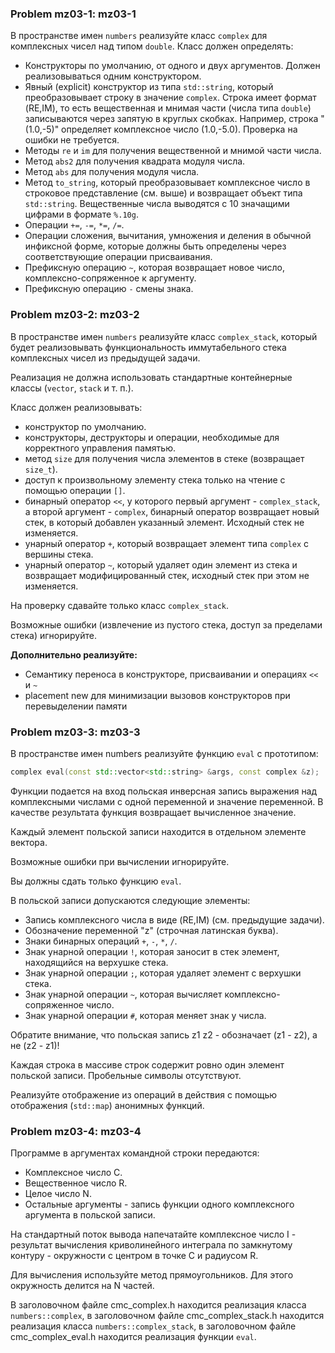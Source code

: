 ### Problem mz03-1: mz03-1

В пространстве имен ```numbers``` реализуйте класс ```complex``` для комплексных чисел над типом ```double```. Класс должен определять:

* Конструкторы по умолчанию, от одного и двух аргументов. Должен реализовываться одним конструктором.
* Явный (explicit) конструктор из типа ```std::string```, который преобразовывает строку в значение ```complex```. Строка имеет формат (RE,IM), то есть вещественная и мнимая части (числа типа ```double```) записываются через запятую в круглых скобках. Например, строка "(1.0,-5)" определяет комплексное число (1.0,-5.0). Проверка на ошибки не требуется.
* Методы ```re``` и ```im``` для получения вещественной и мнимой части числа.
* Метод ```abs2``` для получения квадрата модуля числа.
* Метод ```abs``` для получения модуля числа.
* Метод ```to_string```, который преобразовывает комплексное число в строковое представление (см. выше) и возвращает объект типа ```std::string```. Вещественные числа выводятся с 10 значащими цифрами в формате ```%.10g```.
* Операции ```+=```, ```-=```, ```*=```, ```/=```.
* Операции сложения, вычитания, умножения и деления в обычной инфиксной форме, которые должны быть определены через соответствующие операции присваивания.
* Префиксную операцию ```~```, которая возвращает новое число, комплексно-сопряженное к аргументу.
* Префиксную операцию ```-``` смены знака.

### Problem mz03-2: mz03-2

В пространстве имен ```numbers``` реализуйте класс ```complex_stack```, который будет реализовывать функциональность иммутабельного стека комплексных чисел из предыдущей задачи.

Реализация не должна использовать стандартные контейнерные классы (```vector```, ```stack``` и т. п.).

Класс должен реализовывать:

* конструктор по умолчанию.
* конструкторы, деструкторы и операции, необходимые для корректного управления памятью.
* метод ```size``` для получения числа элементов в стеке (возвращает ```size_t```).
* доступ к произвольному элементу стека только на чтение с помощью операции ```[]```.
* бинарный оператор ```<<```, у которого первый аргумент - ```complex_stack```, а второй аргумент - ```complex```, бинарный оператор возвращает новый стек, в который добавлен указанный элемент. Исходный стек не изменяется.
* унарный оператор ```+```, который возвращает элемент типа ```complex``` с вершины стека.
* унарный оператор ```~```, который удаляет один элемент из стека и возвращает модифицированный стек, исходный стек при этом не изменяется.

На проверку сдавайте только класс ```complex_stack```.

Возможные ошибки (извлечение из пустого стека, доступ за пределами стека) игнорируйте.

**Дополнительно реализуйте:**

* Семантику переноса в конструкторе, присваивании и операциях ```<<``` и ```~```
* placement new для минимизации вызовов конструкторов при перевыделении памяти

### Problem mz03-3: mz03-3

В пространстве имен numbers реализуйте функцию ```eval``` с прототипом:

```c++
complex eval(const std::vector<std::string> &args, const complex &z);
```

Функции подается на вход польская инверсная запись выражения над комплексными числами с одной переменной и значение переменной. В качестве результата функция возвращает вычисленное значение.

Каждый элемент польской записи находится в отдельном элементе вектора.

Возможные ошибки при вычислении игнорируйте.

Вы должны сдать только функцию ```eval```.

В польской записи допускаются следующие элементы:

* Запись комплексного числа в виде (RE,IM) (см. предыдущие задачи).
* Обозначение переменной "z" (строчная латинская буква).
* Знаки бинарных операций ```+```, ```-```, ```*```, ```/```.
* Знак унарной операции ```!```, которая заносит в стек элемент, находящийся на верхушке стека.
* Знак унарной операции ```;```, которая удаляет элемент с верхушки стека.
* Знак унарной операции ```~```, которая вычисляет комплексно-сопряженное число.
* Знак унарной операции ```#```, которая меняет знак у числа.

Обратите внимание, что польская запись z1 z2 - обозначает (z1 - z2), а не (z2 - z1)!

Каждая строка в массиве строк содержит ровно один элемент польской записи. Пробельные символы отсутствуют.

Реализуйте отображение из операций в действия с помощью отображения (```std::map```) анонимных функций.

### Problem mz03-4: mz03-4

Программе в аргументах командной строки передаются:

* Комплексное число C.
* Вещественное число R.
* Целое число N.
* Остальные аргументы - запись функции одного комплексного аргумента в польской записи.

На стандартный поток вывода напечатайте комплексное число I - результат вычисления криволинейного интеграла по замкнутому контуру - окружности с центром в точке C и радиусом R.

Для вычисления используйте метод прямоугольников. Для этого окружность делится на N частей.

В заголовочном файле cmc_complex.h находится реализация класса ```numbers::complex```, в заголовочном файле cmc_complex_stack.h находится реализация класса ```numbers::complex_stack```, в заголовочном файле cmc_complex_eval.h находится реализация функции ```eval```.
